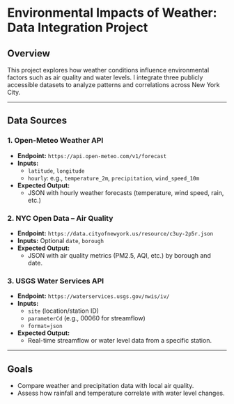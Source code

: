 # Environmental Impacts of Weather: Data Integration Project

## Overview

This project explores how weather conditions influence environmental factors such as air quality and water levels. I integrate three publicly accessible datasets to analyze patterns and correlations across New York City.

---

## Data Sources

### 1. Open-Meteo Weather API
- **Endpoint:** `https://api.open-meteo.com/v1/forecast`
- **Inputs:**
  - `latitude`, `longitude`
  - `hourly`: e.g., `temperature_2m`, `precipitation`, `wind_speed_10m`
- **Expected Output:**
  - JSON with hourly weather forecasts (temperature, wind speed, rain, etc.)

### 2. NYC Open Data – Air Quality
- **Endpoint:** `https://data.cityofnewyork.us/resource/c3uy-2p5r.json`
- **Inputs:** Optional `date`, `borough`
- **Expected Output:**
  - JSON with air quality metrics (PM2.5, AQI, etc.) by borough and date.

### 3. USGS Water Services API
- **Endpoint:** `https://waterservices.usgs.gov/nwis/iv/`
- **Inputs:**
  - `site` (location/station ID)
  - `parameterCd` (e.g., 00060 for streamflow)
  - `format=json`
- **Expected Output:**
  - Real-time streamflow or water level data from a specific station.

---

## Goals

- Compare weather and precipitation data with local air quality.
- Assess how rainfall and temperature correlate with water level changes.
